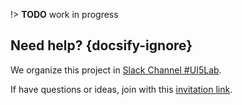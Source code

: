 !> **TODO** work in progress

## Need help? {docsify-ignore}

We organize this project in [Slack Channel #UI5Lab](https://openui5.slack.com/messages/UI5lab).

If have questions or ideas, join with this [invitation link](http://slackui5invite.herokuapp.com/).

